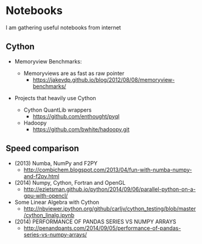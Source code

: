 Notebooks
================

I am gathering useful notebooks from internet

Cython
------
* Memoryview Benchmarks:
    - Memoryviews are as fast as raw pointer
        - https://jakevdp.github.io/blog/2012/08/08/memoryview-benchmarks/

* Projects that heavily use Cython
	* Cython QuantLib wrappers
		* https://github.com/enthought/pyql
	* Hadoopy
		* https://github.com/bwhite/hadoopy.git

Speed comparison
----------------
* (2013) Numba, NumPy and F2PY
	* http://combichem.blogspot.com/2013/04/fun-with-numba-numpy-and-f2py.html
* (2014) Numpy, Cython, Fortran and OpenGL
	* http://ezietsman.github.io/python/2014/09/06/parallel-python-on-a-gpu-with-opencl/
* Some Linear Algebra with Cython
	* http://nbviewer.ipython.org/github/carljv/cython_testing/blob/master/cython_linalg.ipynb
* (2014) PERFORMANCE OF PANDAS SERIES VS NUMPY ARRAYS
	* http://penandpants.com/2014/09/05/performance-of-pandas-series-vs-numpy-arrays/